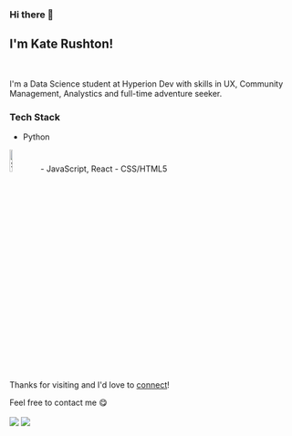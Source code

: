 ### Hi there 👋

## I'm Kate Rushton!
<br>

I'm a Data Science student at Hyperion Dev with skills in UX, Community Management, Analystics and full-time adventure seeker. 

### Tech Stack

- Python
<picture>
  <source media="(prefers-color-scheme: dark)" srcset="https://brandslogos.com/wp-content/uploads/images/large/python-logo-1.png", width=10%>
  <source media="(prefers-color-scheme: light)" srcset="https://www.python.org/static/community_logos/python-logo-master-v3-TM.png", width=10%>
  <img alt="Shows the logo for python" src="https://www.python.org/static/community_logos/python-logo-master-v3-TM.png", width=10%>
</picture>
- JavaScript, React
- CSS/HTML5

Thanks for visiting and I'd love to [connect](https://www.linkedin.com/in/krusht/)!

Feel free to contact me :yum:
<br><br>
<a href="https://linkedin.com/in/krusht" target="_blank"><img src="https://img.shields.io/badge/LinkedIn-krusht-informational"></a>
<a href="mailto:krushtie33@gmail.com"><img src="https://img.shields.io/badge/Email-krushtie33-orange"></a>
